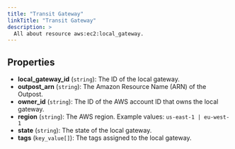 ```yaml
---
title: "Transit Gateway"
linkTitle: "Transit Gateway"
description: >
  All about resource aws:ec2:local_gateway.
---
```



## Properties

* **local_gateway_id**
(`string`):
The ID of the local gateway.
* **outpost_arn**
(`string`):
The Amazon Resource Name (ARN) of the Outpost.
* **owner_id**
(`string`):
The ID of the AWS account ID that owns the local gateway.
* **region**
(`string`):
The AWS region.
Example values: `us-east-1 | eu-west-1`
* **state**
(`string`):
The state of the local gateway.
* **tags**
(`key_value[]`):
The tags assigned to the local gateway.

